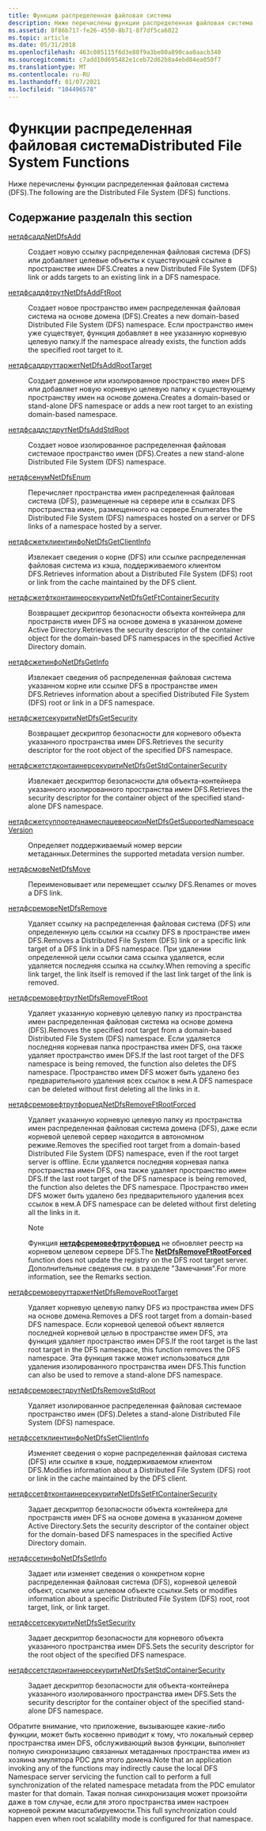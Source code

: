 ```yaml
---
title: Функции распределенная файловая система
description: Ниже перечислены функции распределенная файловая система (DFS).
ms.assetid: 8f86b717-fe26-4550-8b71-8f7df5ca6022
ms.topic: article
ms.date: 05/31/2018
ms.openlocfilehash: 463c085115f6d3e88f9a3be80a890caa0aacb340
ms.sourcegitcommit: c7add10d695482e1ceb72d62b8a4ebd84ea050f7
ms.translationtype: MT
ms.contentlocale: ru-RU
ms.lasthandoff: 01/07/2021
ms.locfileid: "104496578"
---
```

# <a name="distributed-file-system-functions"></a><span data-ttu-id="551bd-103">Функции распределенная файловая система</span><span class="sxs-lookup"><span data-stu-id="551bd-103">Distributed File System Functions</span></span>

<span data-ttu-id="551bd-104">Ниже перечислены функции распределенная файловая система (DFS).</span><span class="sxs-lookup"><span data-stu-id="551bd-104">The following are the Distributed File System (DFS) functions.</span></span>

## <a name="in-this-section"></a><span data-ttu-id="551bd-105">Содержание раздела</span><span class="sxs-lookup"><span data-stu-id="551bd-105">In this section</span></span>

<dl> <dt>

[<span data-ttu-id="551bd-106">нетдфсадд</span><span class="sxs-lookup"><span data-stu-id="551bd-106">NetDfsAdd</span></span>](/windows/desktop/api/lmdfs/nf-lmdfs-netdfsadd)
</dt> <dd>
<span data-ttu-id="551bd-107">Создает новую ссылку распределенная файловая система (DFS) или добавляет целевые объекты к существующей ссылке в пространстве имен DFS.</span><span class="sxs-lookup"><span data-stu-id="551bd-107">Creates a new Distributed File System (DFS) link or adds targets to an existing link in a DFS namespace.</span></span>

</dd> <dt>

[<span data-ttu-id="551bd-108">нетдфсаддфтрут</span><span class="sxs-lookup"><span data-stu-id="551bd-108">NetDfsAddFtRoot</span></span>](/windows/desktop/api/lmdfs/nf-lmdfs-netdfsaddftroot)
</dt> <dd>
<span data-ttu-id="551bd-109">Создает новое пространство имен распределенная файловая система на основе домена (DFS).</span><span class="sxs-lookup"><span data-stu-id="551bd-109">Creates a new domain-based Distributed File System (DFS) namespace.</span></span> <span data-ttu-id="551bd-110">Если пространство имен уже существует, функция добавляет в нее указанную корневую целевую папку.</span><span class="sxs-lookup"><span data-stu-id="551bd-110">If the namespace already exists, the function adds the specified root target to it.</span></span>

</dd> <dt>

[<span data-ttu-id="551bd-111">нетдфсаддруттаржет</span><span class="sxs-lookup"><span data-stu-id="551bd-111">NetDfsAddRootTarget</span></span>](/windows/desktop/api/lmdfs/nf-lmdfs-netdfsaddroottarget)
</dt> <dd>
<span data-ttu-id="551bd-112">Создает доменное или изолированное пространство имен DFS или добавляет новую корневую целевую папку к существующему пространству имен на основе домена.</span><span class="sxs-lookup"><span data-stu-id="551bd-112">Creates a domain-based or stand-alone DFS namespace or adds a new root target to an existing domain-based namespace.</span></span>

</dd> <dt>

[<span data-ttu-id="551bd-113">нетдфсаддстдрут</span><span class="sxs-lookup"><span data-stu-id="551bd-113">NetDfsAddStdRoot</span></span>](/windows/desktop/api/lmdfs/nf-lmdfs-netdfsaddstdroot)
</dt> <dd>
<span data-ttu-id="551bd-114">Создает новое изолированное распределенная файловая системаое пространство имен (DFS).</span><span class="sxs-lookup"><span data-stu-id="551bd-114">Creates a new stand-alone Distributed File System (DFS) namespace.</span></span>

</dd> <dt>

[<span data-ttu-id="551bd-115">нетдфсенум</span><span class="sxs-lookup"><span data-stu-id="551bd-115">NetDfsEnum</span></span>](/windows/desktop/api/lmdfs/nf-lmdfs-netdfsenum)
</dt> <dd>
<span data-ttu-id="551bd-116">Перечисляет пространства имен распределенная файловая система (DFS), размещенные на сервере или в ссылках DFS пространства имен, размещенного на сервере.</span><span class="sxs-lookup"><span data-stu-id="551bd-116">Enumerates the Distributed File System (DFS) namespaces hosted on a server or DFS links of a namespace hosted by a server.</span></span>

</dd> <dt>

[<span data-ttu-id="551bd-117">нетдфсжетклиентинфо</span><span class="sxs-lookup"><span data-stu-id="551bd-117">NetDfsGetClientInfo</span></span>](/windows/desktop/api/lmdfs/nf-lmdfs-netdfsgetclientinfo)
</dt> <dd>
<span data-ttu-id="551bd-118">Извлекает сведения о корне (DFS) или ссылке распределенная файловая система из кэша, поддерживаемого клиентом DFS.</span><span class="sxs-lookup"><span data-stu-id="551bd-118">Retrieves information about a Distributed File System (DFS) root or link from the cache maintained by the DFS client.</span></span>

</dd> <dt>

[<span data-ttu-id="551bd-119">нетдфсжетфтконтаинерсекурити</span><span class="sxs-lookup"><span data-stu-id="551bd-119">NetDfsGetFtContainerSecurity</span></span>](/windows/desktop/api/lmdfs/nf-lmdfs-netdfsgetftcontainersecurity)
</dt> <dd>
<span data-ttu-id="551bd-120">Возвращает дескриптор безопасности объекта контейнера для пространств имен DFS на основе домена в указанном домене Active Directory.</span><span class="sxs-lookup"><span data-stu-id="551bd-120">Retrieves the security descriptor of the container object for the domain-based DFS namespaces in the specified Active Directory domain.</span></span>

</dd> <dt>

[<span data-ttu-id="551bd-121">нетдфсжетинфо</span><span class="sxs-lookup"><span data-stu-id="551bd-121">NetDfsGetInfo</span></span>](/windows/desktop/api/lmdfs/nf-lmdfs-netdfsgetinfo)
</dt> <dd>
<span data-ttu-id="551bd-122">Извлекает сведения об распределенная файловая система указанном корне или ссылке DFS в пространстве имен DFS.</span><span class="sxs-lookup"><span data-stu-id="551bd-122">Retrieves information about a specified Distributed File System (DFS) root or link in a DFS namespace.</span></span>

</dd> <dt>

[<span data-ttu-id="551bd-123">нетдфсжетсекурити</span><span class="sxs-lookup"><span data-stu-id="551bd-123">NetDfsGetSecurity</span></span>](/windows/desktop/api/lmdfs/nf-lmdfs-netdfsgetsecurity)
</dt> <dd>
<span data-ttu-id="551bd-124">Возвращает дескриптор безопасности для корневого объекта указанного пространства имен DFS.</span><span class="sxs-lookup"><span data-stu-id="551bd-124">Retrieves the security descriptor for the root object of the specified DFS namespace.</span></span>

</dd> <dt>

[<span data-ttu-id="551bd-125">нетдфсжетстдконтаинерсекурити</span><span class="sxs-lookup"><span data-stu-id="551bd-125">NetDfsGetStdContainerSecurity</span></span>](/windows/desktop/api/lmdfs/nf-lmdfs-netdfsgetstdcontainersecurity)
</dt> <dd>
<span data-ttu-id="551bd-126">Извлекает дескриптор безопасности для объекта-контейнера указанного изолированного пространства имен DFS.</span><span class="sxs-lookup"><span data-stu-id="551bd-126">Retrieves the security descriptor for the container object of the specified stand-alone DFS namespace.</span></span>

</dd> <dt>

[<span data-ttu-id="551bd-127">нетдфсжетсуппортеднамеспацеверсион</span><span class="sxs-lookup"><span data-stu-id="551bd-127">NetDfsGetSupportedNamespaceVersion</span></span>](/windows/desktop/api/lmdfs/nf-lmdfs-netdfsgetsupportednamespaceversion)
</dt> <dd>
<span data-ttu-id="551bd-128">Определяет поддерживаемый номер версии метаданных.</span><span class="sxs-lookup"><span data-stu-id="551bd-128">Determines the supported metadata version number.</span></span>

</dd> <dt>

[<span data-ttu-id="551bd-129">нетдфсмове</span><span class="sxs-lookup"><span data-stu-id="551bd-129">NetDfsMove</span></span>](/windows/desktop/api/lmdfs/nf-lmdfs-netdfsmove)
</dt> <dd>
<span data-ttu-id="551bd-130">Переименовывает или перемещает ссылку DFS.</span><span class="sxs-lookup"><span data-stu-id="551bd-130">Renames or moves a DFS link.</span></span>

</dd> <dt>

[<span data-ttu-id="551bd-131">нетдфсремове</span><span class="sxs-lookup"><span data-stu-id="551bd-131">NetDfsRemove</span></span>](/windows/desktop/api/lmdfs/nf-lmdfs-netdfsremove)
</dt> <dd>
<span data-ttu-id="551bd-132">Удаляет ссылку на распределенная файловая система (DFS) или определенную цель ссылки на ссылку DFS в пространстве имен DFS.</span><span class="sxs-lookup"><span data-stu-id="551bd-132">Removes a Distributed File System (DFS) link or a specific link target of a DFS link in a DFS namespace.</span></span> <span data-ttu-id="551bd-133">При удалении определенной цели ссылки сама ссылка удаляется, если удаляется последняя ссылка на ссылку.</span><span class="sxs-lookup"><span data-stu-id="551bd-133">When removing a specific link target, the link itself is removed if the last link target of the link is removed.</span></span>

</dd> <dt>

[<span data-ttu-id="551bd-134">нетдфсремовефтрут</span><span class="sxs-lookup"><span data-stu-id="551bd-134">NetDfsRemoveFtRoot</span></span>](/windows/desktop/api/lmdfs/nf-lmdfs-netdfsremoveftroot)
</dt> <dd>
<span data-ttu-id="551bd-135">Удаляет указанную корневую целевую папку из пространства имен распределенная файловая система на основе домена (DFS).</span><span class="sxs-lookup"><span data-stu-id="551bd-135">Removes the specified root target from a domain-based Distributed File System (DFS) namespace.</span></span> <span data-ttu-id="551bd-136">Если удаляется последняя корневая папка пространства имен DFS, она также удаляет пространство имен DFS.</span><span class="sxs-lookup"><span data-stu-id="551bd-136">If the last root target of the DFS namespace is being removed, the function also deletes the DFS namespace.</span></span> <span data-ttu-id="551bd-137">Пространство имен DFS может быть удалено без предварительного удаления всех ссылок в нем.</span><span class="sxs-lookup"><span data-stu-id="551bd-137">A DFS namespace can be deleted without first deleting all the links in it.</span></span>

</dd> <dt>

[<span data-ttu-id="551bd-138">нетдфсремовефтрутфорцед</span><span class="sxs-lookup"><span data-stu-id="551bd-138">NetDfsRemoveFtRootForced</span></span>](/windows/desktop/api/lmdfs/nf-lmdfs-netdfsremoveftrootforced)
</dt> <dd>
<span data-ttu-id="551bd-139">Удаляет указанную корневую целевую папку из пространства имен распределенная файловая система домена (DFS), даже если корневой целевой сервер находится в автономном режиме.</span><span class="sxs-lookup"><span data-stu-id="551bd-139">Removes the specified root target from a domain-based Distributed File System (DFS) namespace, even if the root target server is offline.</span></span> <span data-ttu-id="551bd-140">Если удаляется последняя корневая папка пространства имен DFS, она также удаляет пространство имен DFS.</span><span class="sxs-lookup"><span data-stu-id="551bd-140">If the last root target of the DFS namespace is being removed, the function also deletes the DFS namespace.</span></span> <span data-ttu-id="551bd-141">Пространство имен DFS может быть удалено без предварительного удаления всех ссылок в нем.</span><span class="sxs-lookup"><span data-stu-id="551bd-141">A DFS namespace can be deleted without first deleting all the links in it.</span></span>

> [!Note]
> <span data-ttu-id="551bd-142">Функция [**нетдфсремовефтрутфорцед**](/windows/desktop/api/lmdfs/nf-lmdfs-netdfsremoveftrootforced) не обновляет реестр на корневом целевом сервере DFS.</span><span class="sxs-lookup"><span data-stu-id="551bd-142">The [**NetDfsRemoveFtRootForced**](/windows/desktop/api/lmdfs/nf-lmdfs-netdfsremoveftrootforced) function does not update the registry on the DFS root target server.</span></span> <span data-ttu-id="551bd-143">Дополнительные сведения см. в разделе "Замечания".</span><span class="sxs-lookup"><span data-stu-id="551bd-143">For more information, see the Remarks section.</span></span>

</dd> <dt>

[<span data-ttu-id="551bd-144">нетдфсремоверуттаржет</span><span class="sxs-lookup"><span data-stu-id="551bd-144">NetDfsRemoveRootTarget</span></span>](/windows/desktop/api/lmdfs/nf-lmdfs-netdfsremoveroottarget)
</dt> <dd>
<span data-ttu-id="551bd-145">Удаляет корневую целевую папку DFS из пространства имен DFS на основе домена.</span><span class="sxs-lookup"><span data-stu-id="551bd-145">Removes a DFS root target from a domain-based DFS namespace.</span></span> <span data-ttu-id="551bd-146">Если корневой целевой объект является последней корневой целью в пространстве имен DFS, эта функция удаляет пространство имен DFS.</span><span class="sxs-lookup"><span data-stu-id="551bd-146">If the root target is the last root target in the DFS namespace, this function removes the DFS namespace.</span></span> <span data-ttu-id="551bd-147">Эта функция также может использоваться для удаления изолированного пространства имен DFS.</span><span class="sxs-lookup"><span data-stu-id="551bd-147">This function can also be used to remove a stand-alone DFS namespace.</span></span>

</dd> <dt>

[<span data-ttu-id="551bd-148">нетдфсремовестдрут</span><span class="sxs-lookup"><span data-stu-id="551bd-148">NetDfsRemoveStdRoot</span></span>](/windows/desktop/api/lmdfs/nf-lmdfs-netdfsremovestdroot)
</dt> <dd>
<span data-ttu-id="551bd-149">Удаляет изолированное распределенная файловая системаое пространство имен (DFS).</span><span class="sxs-lookup"><span data-stu-id="551bd-149">Deletes a stand-alone Distributed File System (DFS) namespace.</span></span>

</dd> <dt>

[<span data-ttu-id="551bd-150">нетдфссетклиентинфо</span><span class="sxs-lookup"><span data-stu-id="551bd-150">NetDfsSetClientInfo</span></span>](/windows/desktop/api/lmdfs/nf-lmdfs-netdfssetclientinfo)
</dt> <dd>
<span data-ttu-id="551bd-151">Изменяет сведения о корне распределенная файловая система (DFS) или ссылке в кэше, поддерживаемом клиентом DFS.</span><span class="sxs-lookup"><span data-stu-id="551bd-151">Modifies information about a Distributed File System (DFS) root or link in the cache maintained by the DFS client.</span></span>

</dd> <dt>

[<span data-ttu-id="551bd-152">нетдфссетфтконтаинерсекурити</span><span class="sxs-lookup"><span data-stu-id="551bd-152">NetDfsSetFtContainerSecurity</span></span>](/windows/desktop/api/lmdfs/nf-lmdfs-netdfssetftcontainersecurity)
</dt> <dd>
<span data-ttu-id="551bd-153">Задает дескриптор безопасности объекта контейнера для пространств имен DFS на основе домена в указанном домене Active Directory.</span><span class="sxs-lookup"><span data-stu-id="551bd-153">Sets the security descriptor of the container object for the domain-based DFS namespaces in the specified Active Directory domain.</span></span>

</dd> <dt>

[<span data-ttu-id="551bd-154">нетдфссетинфо</span><span class="sxs-lookup"><span data-stu-id="551bd-154">NetDfsSetInfo</span></span>](/windows/desktop/api/lmdfs/nf-lmdfs-netdfssetinfo)
</dt> <dd>
<span data-ttu-id="551bd-155">Задает или изменяет сведения о конкретном корне распределенная файловая система (DFS), корневой целевой объект, ссылке или целевом объекте ссылки.</span><span class="sxs-lookup"><span data-stu-id="551bd-155">Sets or modifies information about a specific Distributed File System (DFS) root, root target, link, or link target.</span></span>

</dd> <dt>

[<span data-ttu-id="551bd-156">нетдфссетсекурити</span><span class="sxs-lookup"><span data-stu-id="551bd-156">NetDfsSetSecurity</span></span>](/windows/desktop/api/lmdfs/nf-lmdfs-netdfssetsecurity)
</dt> <dd>
<span data-ttu-id="551bd-157">Задает дескриптор безопасности для корневого объекта указанного пространства имен DFS.</span><span class="sxs-lookup"><span data-stu-id="551bd-157">Sets the security descriptor for the root object of the specified DFS namespace.</span></span>

</dd> <dt>

[<span data-ttu-id="551bd-158">нетдфссетстдконтаинерсекурити</span><span class="sxs-lookup"><span data-stu-id="551bd-158">NetDfsSetStdContainerSecurity</span></span>](/windows/desktop/api/lmdfs/nf-lmdfs-netdfssetstdcontainersecurity)
</dt> <dd>
<span data-ttu-id="551bd-159">Задает дескриптор безопасности для объекта-контейнера указанного изолированного пространства имен DFS.</span><span class="sxs-lookup"><span data-stu-id="551bd-159">Sets the security descriptor for the container object of the specified stand-alone DFS namespace.</span></span>

</dd> </dl>

<span data-ttu-id="551bd-160">Обратите внимание, что приложение, вызывающее какие-либо функции, может быть косвенно приводит к тому, что локальный сервер пространства имен DFS, обслуживающий вызов функции, выполняет полную синхронизацию связанных метаданных пространства имен из хозяина эмулятора PDC для этого домена.</span><span class="sxs-lookup"><span data-stu-id="551bd-160">Note that an application invoking any of the functions may indirectly cause the local DFS Namespace server servicing the function call to perform a full synchronization of the related namespace metadata from the PDC emulator master for that domain.</span></span> <span data-ttu-id="551bd-161">Такая полная синхронизация может произойти даже в том случае, если для этого пространства имен настроен корневой режим масштабируемости.</span><span class="sxs-lookup"><span data-stu-id="551bd-161">This full synchronization could happen even when root scalability mode is configured for that namespace.</span></span>
